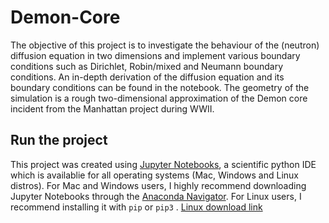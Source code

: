 # Demon-Core
The objective of this project is to investigate the behaviour of the (neutron) diffusion equation in two dimensions and implement various boundary conditions such as Dirichlet, Robin/mixed and Neumann boundary conditions. An in-depth derivation of the diffusion equation and its boundary conditions can be found in the notebook. The geometry of the simulation is a rough two-dimensional approximation of the Demon core incident from the Manhattan project during WWII.


## Run the project
This project was created using [Jupyter Notebooks](https://jupyter.org), a scientific python IDE which is availablie for all operating systems (Mac, Windows and Linux distros). For Mac and Windows users, I highly recommend downloading Jupyter Notebooks through the [Anaconda Navigator](https://www.anaconda.com/download). For Linux users, I recommend installing it with ```pip``` or ```pip3``` . [Linux download link](https://jupyter.org/install)

